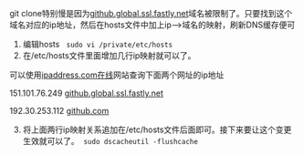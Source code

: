 git clone特别慢是因为[github.global.ssl.fastly.net](http://github.global.ssl.fastly.net)域名被限制了。只要找到这个域名对应的ip地址，然后在hosts文件中加上ip–>域名的映射，刷新DNS缓存便可

1. 编辑hosts   `sudo vi /private/etc/hosts`
2. 在/etc/hosts文件里面增加几行ip映射就可以了。

可以使用[ipaddress.com在线](http://ipaddress.com)网站查询下面两个网址的ip地址

151.101.76.249 [github.global.ssl.fastly.net](http://github.global.ssl.fastly.net) 

192.30.253.112 [github.com](http://github.com)

3. 将上面两行ip映射关系追加在/etc/hosts文件后面即可。接下来要让这个变更生效就可以了。 
`sudo dscacheutil -flushcache`